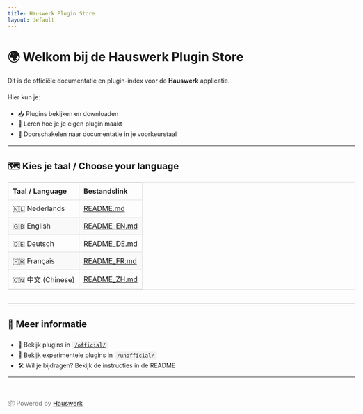 ```yaml
---
title: Hauswerk Plugin Store
layout: default
---
```


<style>
  body {
    font-family: Inter, -apple-system, BlinkMacSystemFont, 'Segoe UI', Roboto, Oxygen, Ubuntu, Cantarell, 'Open Sans', 'Helvetica Neue', sans-serif;
    background: #fdfdfd;
    color: #222;
    max-width: 800px;
    margin: 0 auto;
    padding: 2rem;
    line-height: 1.7;
  }
  h1, h2, h3 {
    color: #1a1a1a;
  }
  table {
    width: 100%;
    border-collapse: collapse;
    margin-top: 1rem;
    margin-bottom: 2rem;
  }
  table, th, td {
    border: 1px solid #ddd;
  }
  th, td {
    padding: 0.6rem;
    text-align: left;
  }
  tr:nth-child(even) {
    background-color: #f9f9f9;
  }
  code {
    background: #f1f1f1;
    padding: 2px 6px;
    border-radius: 4px;
  }
  footer {
    margin-top: 3rem;
    font-size: 0.9rem;
    color: #777;
  }
</style>

# 🌍 Welkom bij de Hauswerk Plugin Store

Dit is de officiële documentatie en plugin-index voor de **Hauswerk** applicatie.

Hier kun je:
- 📥 Plugins bekijken en downloaden
- 🧠 Leren hoe je je eigen plugin maakt
- 🚀 Doorschakelen naar documentatie in je voorkeurstaal

---

## 🗺️ Kies je taal / Choose your language

| Taal / Language | Bestandslink |
|------------------|--------------|
| 🇳🇱 Nederlands   | [README.md](../README.md)        |
| 🇬🇧 English      | [README_EN.md](README_EN.md)      |
| 🇩🇪 Deutsch      | [README_DE.md](README_DE.md)      |
| 🇫🇷 Français     | [README_FR.md](README_FR.md)      |
| 🇨🇳 中文 (Chinese) | [README_ZH.md](README_ZH.md)      |

---

## 🔧 Meer informatie
- 💾 Bekijk plugins in [`/official/`](https://github.com/michligtenberg2/Hauswerk_Plugins/tree/main/official)
- 🧪 Bekijk experimentele plugins in [`/unofficial/`](https://github.com/michligtenberg2/Hauswerk_Plugins/tree/main/unofficial)
- 🛠️ Wil je bijdragen? Bekijk de instructies in de README

---

<footer>
📦 Powered by <a href="https://github.com/michligtenberg2/Hauswerk">Hauswerk</a>
</footer>
